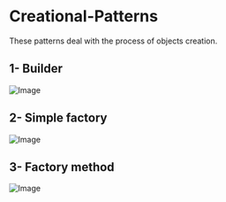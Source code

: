# Creational-Patterns
These patterns deal with the process of objects creation.

## 1- Builder
![Image](https://github.com/user-attachments/assets/a7b94044-6761-4d34-bc72-d38efe0feb51)
## 2- Simple factory
![Image](https://github.com/user-attachments/assets/462c8604-21de-4534-b6f6-afb81233e616)
## 3- Factory method
![Image](https://github.com/user-attachments/assets/12c44ea7-a4b2-46c6-a88c-15f876ea32dc)
